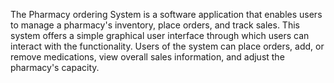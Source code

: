 The Pharmacy ordering System is a software application that enables users to manage a pharmacy's inventory, place orders, and track sales. This system offers a simple graphical user interface through which users can interact with the functionality. Users of the system can place orders, add, or remove medications, view overall sales information, and adjust the pharmacy's capacity.
